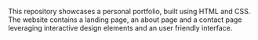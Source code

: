 This repository showcases a personal portfolio, built using HTML and CSS. The website contains a landing page, an about page and a contact page leveraging interactive design elements and an user friendly interface.
